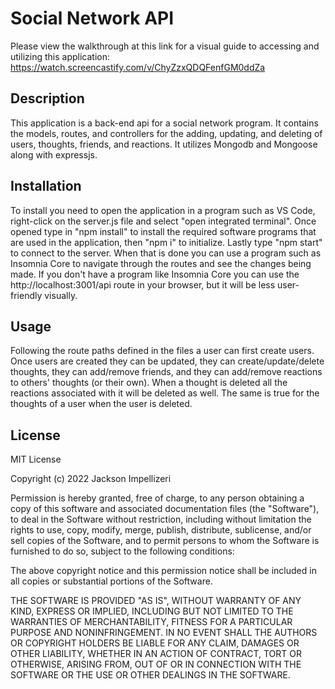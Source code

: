 # Social Network API

Please view the walkthrough at this link for a visual guide to accessing and utilizing this application:
https://watch.screencastify.com/v/ChyZzxQDQFenfGM0ddZa<br>


## Description

This application is a back-end api for a social network program. It contains the models, routes, and controllers for the adding, updating, and deleting of users, thoughts, friends, and reactions. It utilizes Mongodb and Mongoose along with expressjs.


## Installation

To install you need to open the application in a program such as VS Code, right-click on the server.js file and select "open integrated terminal". Once opened type in "npm install" to install the required software programs that are used in the application, then "npm i" to initialize. Lastly type "npm start" to connect to the server. When that is done you can use a program such as Insomnia Core to navigate through the routes and see the changes being made. If you don't have a program like Insomnia Core you can use the http://localhost:3001/api route in your browser, but it will be less user-friendly visually.

## Usage

Following the route paths defined in the files a user can first create users. Once users are created they can be updated, they can create/update/delete thoughts, they can add/remove friends, and they can add/remove reactions to others' thoughts (or their own). When a thought is deleted all the reactions associated with it will be deleted as well. The same is true for the thoughts of a user when the user is deleted.

## License

MIT License

Copyright (c) 2022 Jackson Impellizeri

Permission is hereby granted, free of charge, to any person obtaining a copy
of this software and associated documentation files (the "Software"), to deal
in the Software without restriction, including without limitation the rights
to use, copy, modify, merge, publish, distribute, sublicense, and/or sell
copies of the Software, and to permit persons to whom the Software is
furnished to do so, subject to the following conditions:

The above copyright notice and this permission notice shall be included in all
copies or substantial portions of the Software.

THE SOFTWARE IS PROVIDED "AS IS", WITHOUT WARRANTY OF ANY KIND, EXPRESS OR
IMPLIED, INCLUDING BUT NOT LIMITED TO THE WARRANTIES OF MERCHANTABILITY,
FITNESS FOR A PARTICULAR PURPOSE AND NONINFRINGEMENT. IN NO EVENT SHALL THE
AUTHORS OR COPYRIGHT HOLDERS BE LIABLE FOR ANY CLAIM, DAMAGES OR OTHER
LIABILITY, WHETHER IN AN ACTION OF CONTRACT, TORT OR OTHERWISE, ARISING FROM,
OUT OF OR IN CONNECTION WITH THE SOFTWARE OR THE USE OR OTHER DEALINGS IN THE
SOFTWARE.

